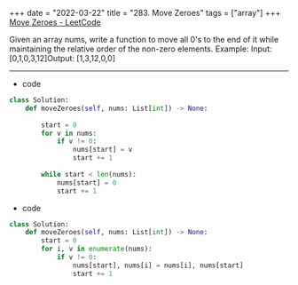 +++ 
date = "2022-03-22"
title = "283. Move Zeroes"
tags = ["array"]
+++
[Move Zeroes - LeetCode](https://leetcode.com/problems/move-zeroes/)

Given an array nums, write a function to move all 0's to the end of it while maintaining the relative order of the non-zero elements.
Example:
Input: [0,1,0,3,12]Output: [1,3,12,0,0]

---
- code
```py
class Solution:
    def moveZeroes(self, nums: List[int]) -> None:
        
        start = 0
        for v in nums:
            if v != 0:
                nums[start] = v
                start += 1
                
        while start < len(nums):
            nums[start] = 0
            start += 1
```
- code
```py
class Solution:
    def moveZeroes(self, nums: List[int]) -> None:
        start = 0
        for i, v in enumerate(nums):
            if v != 0:
                nums[start], nums[i] = nums[i], nums[start]
                start += 1
```

